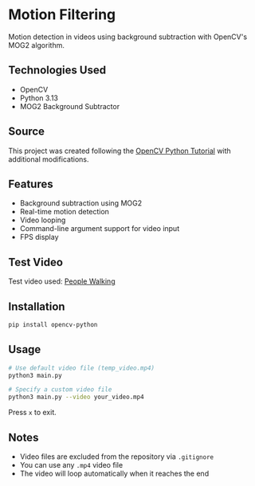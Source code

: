 # Motion Filtering

Motion detection in videos using background subtraction with OpenCV's MOG2 algorithm.

## Technologies Used
- OpenCV
- Python 3.13
- MOG2 Background Subtractor

## Source
This project was created following the [OpenCV Python Tutorial](https://www.youtube.com/watch?v=6xIVlduljl4&list=PL7yh-TELLS1FDEQmmfzwSKOqFMEPLtz6) with additional modifications.

## Features
- Background subtraction using MOG2
- Real-time motion detection
- Video looping
- Command-line argument support for video input
- FPS display

## Test Video
Test video used: [People Walking](https://youtu.be/YzcawvDGe4Y)

## Installation
```bash
pip install opencv-python
```

## Usage
```bash
# Use default video file (temp_video.mp4)
python3 main.py

# Specify a custom video file
python3 main.py --video your_video.mp4
```

Press `x` to exit.

## Notes
- Video files are excluded from the repository via `.gitignore`
- You can use any `.mp4` video file
- The video will loop automatically when it reaches the end